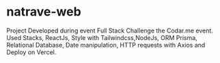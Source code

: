 # natrave-web
Project Developed during event Full Stack Challenge the Codar.me event. Used Stacks,
ReactJs, Style with Tailwindcss,NodeJs, ORM Prisma, Relational Database, Date manipulation, HTTP requests with Axios and Deploy on Vercel.
